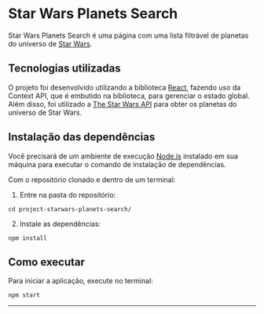 # Star Wars Planets Search

Star Wars Planets Search é uma página com uma lista filtrável de planetas do universo de [Star Wars](https://pt.wikipedia.org/wiki/Star_Wars).

## Tecnologias utilizadas

O projeto foi desenvolvido utilizando a biblioteca [React](https://reactjs.org/), fazendo uso da Context API, que é embutido na biblioteca, para gerenciar o estado global. Além disso, foi utilizado a [The Star Wars API](https://swapi-trybe.herokuapp.com/) para obter os planetas do universo de Star Wars.

## Instalação das dependências

Você precisará de um ambiente de execução [Node.js](https://nodejs.org) instalado em sua máquina para executar o comando de instalação de dependências.

Com o repositório clonado e dentro de um terminal:

1. Entre na pasta do repositório:

```
cd project-starwars-planets-search/
```

2. Instale as dependências:

```
npm install
```

## Como executar

Para iniciar a aplicação, execute no terminal:

```
npm start
```

---
